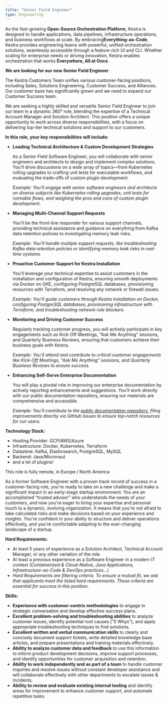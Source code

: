 ```yaml
---
title: "Senior Field Engineer"
type: Engineering
---
```


As the fast-growing **Open-Source Orchestration Platform**, Kestra is designed to handle applications, data pipelines, infrastructure operations, and business workflows at scale. By embracing**Everything-as-Code**, Kestra provides engineering teams with powerful, unified orchestration solutions, seamlessly accessible through a feature-rich UI and CLI. Whether scaling for enterprise needs or driving innovation, Kestra enables orchestration that works **Everywhere, All at Once**.

**We are looking for our new Senior Field Engineer**

The Kestra Customers Team unifies various customer-facing positions, including Sales, Solutions Engineering, Customer Success, and Alliances. Our customer base has significantly grown and we need to expand our Customer Success team.

We are seeking a highly skilled and versatile Senior Field Engineer to join our team in a dynamic 360° role, blending the expertise of a Technical Account Manager and Solution Architect. This position offers a unique opportunity to work across diverse responsibilities, with a focus on delivering top-tier technical solutions and support to our customers.

**In this role, your key responsibilities will include:**

- **Leading Technical Architecture & Custom Development Strategies**
    
    As a Senior Field Software Engineer, you will collaborate with senior engineers and architects to design and implement complex solutions. You’ll drive discussions on a wide array of topics—from Kubernetes rolling upgrades to crafting unit tests for executable workflows, and evaluating the trade-offs of custom plugin development.
    
    *Example: You’ll engage with senior software engineers and architects on diverse subjects like Kubernetes rolling upgrades, unit tests for runnable flows, and weighing the pros and cons of custom plugin development.*
    
- **Managing Multi-Channel Support Requests**
    
    You’ll be the front-line responder for various support channels, providing technical assistance and guidance on everything from Kafka data retention policies to investigating memory leak risks.
    
    *Example: You’ll handle multiple support requests, like troubleshooting Kafka data retention policies or identifying memory leak risks in real-time systems.*
    
- **Proactive Customer Support for Kestra Installation**
    
    You’ll leverage your technical expertise to assist customers in the installation and configuration of Kestra, ensuring smooth deployments via Docker on GKE, configuring PostgreSQL databases, provisioning resources with Terraform, and resolving any network or firewall issues.
    
    *Example: You’ll guide customers through Kestra installation on Docker, configuring PostgreSQL databases, provisioning infrastructure with Terraform, and troubleshooting network rule blockers.*
    
- **Monitoring and Driving Customer Success**
    
    Regularly tracking customer progress, you will actively participate in key engagements such as Kick-Off Meetings, "Ask Me Anything" sessions, and Quarterly Business Reviews, ensuring that customers achieve their business goals with Kestra.
    
    *Example: You’ll attend and contribute to critical customer engagements like Kick-Off Meetings, “Ask Me Anything” sessions, and Quarterly Business Reviews to ensure success.*
    
- **Enhancing Self-Serve Enterprise Documentation**
    
    You will play a pivotal role in improving our enterprise documentation by actively reporting enhancements and suggestions. You’ll work directly with our public documentation repository, ensuring our materials are comprehensive and accessible.
    
    *Example: You’ll contribute to the [public documentation repository](https://github.com/kestra-io/docs/issues), filing improvements directly via GitHub Issues to ensure top-notch resources for our users.*
    

**Technology Stack:**

- Hosting Provider: GCP/AWS/Azure
- Infrastructure: Docker, Kubernetes, Terraform
- Datastore: Kafka, Elasticsearch, PostgreSQL, MySQL
- Backend: Java/Micronaut
- and a lot of plugins!

This role is fully remote, in Europe / North America

As a former Software Engineer with a proven track record of success in a customer-facing role, you're ready to take on a new challenge and make a significant impact in an early-stage startup environment. You are an accomplished “trusted advisor” who understands the needs of your customers, and now you're eager to bring your expertise and personal touch to a dynamic, evolving organization. It means that you're not afraid to take calculated risks and make decisions based on your experience and insights. You're confident in your ability to structure and deliver operations effectively, and you're comfortable adapting to the ever-changing landscape of a startup.

**Hard Requirements:**

- At least 5 years of experience as a Solution Architect, Technical Account Manager, or any other variation of the role.
- At least a previous experience as a Software Engineer in a modern IT context *(Containerized & Cloud-Native, Java Applications, Infrastructure-as-Code & DevOps practices…)*
- *Hard Requirements are filtering criteria. To ensure a mutual fit, we ask that applicants meet the listed hard requirements. These criteria are essential for success in this position.*

**Skills:**

- **Experience with customer-centric methodologies** to engage in strategic conversation and develop effective success plans.
- **Excellent problem-solving and troubleshooting abilities** to analyze customer issues, identify potential root causes (”5 Whys”), and apply appropriate troubleshooting techniques to find solutions.
- **Excellent written and verbal communication skills** to clearly and concisely document support tickets, write detailed knowledge base articles, and prepare presentations and training materials effectively.
- **Ability to analyze customer data and feedback** to use this information to inform product development decisions, improve support processes, and identify opportunities for customer acquisition and retention.
- **Ability to work independently and as part of a team** to handle customer inquiries and resolve issues without constant developer assistance and will collaborate effectively with other departments to escalate issues & incidents.
- **Ability to review and evaluate existing internal tooling** and identify areas for improvement to enhance customer support, and automate repetitive tasks.